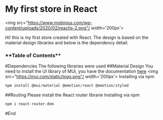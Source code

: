 <h1>My first store in React</h1>


<img src="https://www.mobinius.com/wp-content/uploads/2020/02/reactjs-2.png"/ width='200px'>

Hi! this is my first store created with React. The design is based on the material design libraries and below is the dependency detail.
<br>

<h3>**Table of Contents**</h3>


#Dependencies
The following libraries were used
##Material Design
You need to install the UI library of MUI, you have the documentation [here](httphttps://mui.com/getting-started/installation/:// "here")
<img src="https://mui.com/static/logo.png"/ width='200px'>
Installing via npm
```javascript
npm install @mui/material @emotion/react @emotion/styled
```


##Routing
Please install the React router librarie
Installing via npm

```javascript
npm i react-router-dom
```

#End
